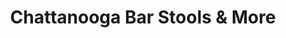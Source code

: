 ---
title: "Chattanooga Bar Stools & More"
url: /chattanooga/chattanooga-bar-stools-and-more/
shop: furniture
---